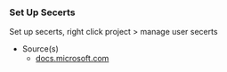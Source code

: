 ### Set Up Secerts

Set up secerts, right click project > manage user secerts

- Source(s)
  - [docs.microsoft.com](https://docs.microsoft.com/en-us/aspnet/core/security/app-secrets?view=aspnetcore-3.1&tabs=windows)

